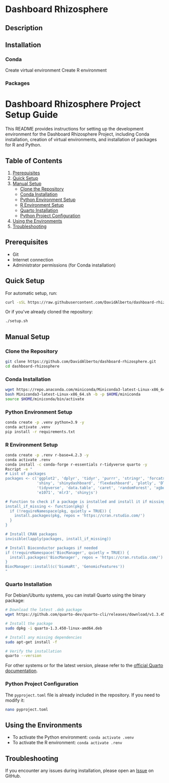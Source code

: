 # Dashboard Rhizosphere

## Description

## Installation

### Conda

Create virtual environment
Create R environment

### Packages

# Dashboard Rhizosphere Project Setup Guide

This README provides instructions for setting up the development environment for the Dashboard Rhizosphere Project, including Conda installation, creation of virtual environments, and installation of packages for R and Python.

## Table of Contents
1. [Prerequisites](#prerequisites)
2. [Quick Setup](#quick-setup)
3. [Manual Setup](#manual-setup)
   - [Clone the Repository](#clone-the-repository)
   - [Conda Installation](#conda-installation)
   - [Python Environment Setup](#python-environment-setup)
   - [R Environment Setup](#r-environment-setup)
   - [Quarto Installation](#quarto-installation)
   - [Python Project Configuration](#python-project-configuration)
4. [Using the Environments](#using-the-environments)
5. [Troubleshooting](#troubleshooting)

## Prerequisites

- Git
- Internet connection
- Administrator permissions (for Conda installation)

## Quick Setup

For automatic setup, run:

```bash
curl -sSL https://raw.githubusercontent.com/DavidAlberto/dashboard-rhizosphere/main/setup.sh | bash
```

Or if you've already cloned the repository:

```bash
./setup.sh
```

## Manual Setup

### Clone the Repository

```bash
git clone https://github.com/DavidAlberto/dashboard-rhizosphere.git
cd dashboard-rhizosphere
```

### Conda Installation

```bash
wget https://repo.anaconda.com/miniconda/Miniconda3-latest-Linux-x86_64.sh
bash Miniconda3-latest-Linux-x86_64.sh -b -p $HOME/miniconda
source $HOME/miniconda/bin/activate
```

### Python Environment Setup

```bash
conda create -p .venv python=3.9 -y
conda activate .venv
pip install -r requirements.txt
```

### R Environment Setup

```bash
conda create -p .renv r-base=4.2.3 -y
conda activate .renv
conda install -c conda-forge r-essentials r-tidyverse quarto -y
Rscript -e "
# List of packages
packages <- c('ggplot2', 'dplyr', 'tidyr', 'purrr', 'stringr', 'forcats',
              'shiny', 'shinydashboard', 'flexdashboard', 'plotly', 'DT',
              'tidyverse', 'data.table', 'caret', 'randomForest', 'xgboost', 
              'e1071', 'mlr3', 'shinyjs')

# Function to check if a package is installed and install it if missing
install_if_missing <- function(pkg) {
  if (!requireNamespace(pkg, quietly = TRUE)) {
    install.packages(pkg, repos = 'https://cran.rstudio.com/')
  }
}

# Install CRAN packages
invisible(lapply(packages, install_if_missing))

# Install Bioconductor packages if needed
if (!requireNamespace('BiocManager', quietly = TRUE)) {
  install.packages('BiocManager', repos = 'https://cran.rstudio.com/')
}
BiocManager::install(c('biomaRt', 'GenomicFeatures'))
"
```

### Quarto Installation

For Debian/Ubuntu systems, you can install Quarto using the binary package:

```bash
# Download the latest .deb package
wget https://github.com/quarto-dev/quarto-cli/releases/download/v1.3.450/quarto-1.3.450-linux-amd64.deb

# Install the package
sudo dpkg -i quarto-1.3.450-linux-amd64.deb

# Install any missing dependencies
sudo apt-get install -f

# Verify the installation
quarto --version
```

For other systems or for the latest version, please refer to the [official Quarto documentation](https://quarto.org/docs/get-started/).

### Python Project Configuration

The `pyproject.toml` file is already included in the repository. If you need to modify it:

```bash
nano pyproject.toml
```

## Using the Environments

- To activate the Python environment: `conda activate .venv`
- To activate the R environment: `conda activate .renv`

## Troubleshooting

If you encounter any issues during installation, please open an [Issue](https://github.com/DavidAlberto/dashboard-rhizosphere/issues) on GitHub.